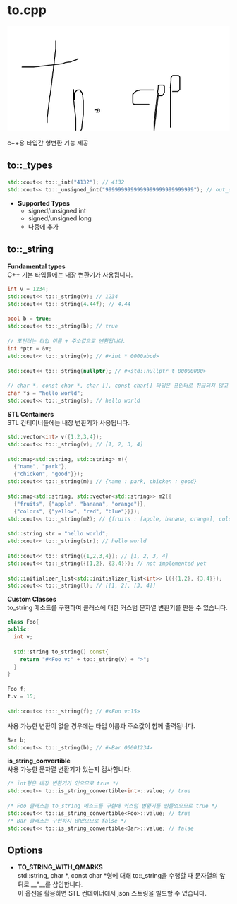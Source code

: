 to.cpp
====

![logo](to.png)<br>

c++용 타입간 형변환 기능 제공

to::_types
----
  ```c++
  std::cout<< to::_int("4132"); // 4132
  std::cout<< to::_unsigned_int("9999999999999999999999999999"); // out_of_range exception
  ```
  
  * __Supported Types__
    * signed/unsigned int
    * signed/unsigned long
    * 나중에 추가
  
to::_string
----

  __Fundamental types__<br>
  C++ 기본 타입들에는 내장 변환기가 사용됩니다.
  ```c++
  int v = 1234;
  std::cout<< to::_string(v); // 1234
  std::cout<< to::_string(4.44f); // 4.44
  
  bool b = true;
  std::cout<< to::_string(b); // true
  
  // 포인터는 타입 이름 + 주소값으로 변환됩니다.
  int *ptr = &v;
  std::cout<< to::_string(v); // #<int * 0000abcd>
  
  std::cout<< to::_string(nullptr); // #<std::nullptr_t 00000000>
  
  // char *, const char *, char [], const char[] 타입은 포인터로 취급되지 않고 문자열로 취급됩니다.
  char *s = "hello world";
  std::cout<< to::_string(s); // hello world
  ```
  __STL Containers__<br>
  STL 컨테이너들에는 내장 변환기가 사용됩니다.
  ```c++
  std::vector<int> v({1,2,3,4});
  std::cout<< to::_string(v); // [1, 2, 3, 4]
  
  std::map<std::string, std::string> m({
    {"name", "park"},
    {"chicken", "good"}});
  std::cout<< to::_string(m); // {name : park, chicken : good}
  
  std::map<std::string, std::vector<std::string>> m2({
    {"fruits", {"apple", "banana", "orange"}},
  	{"colors", {"yellow", "red", "blue"}}});
  std::cout<< to::_string(m2); // {fruits : [apple, banana, orange], colors : [yellow, red, blue]}
  
  std::string str = "hello world";
  std::cout<< to::_string(str); // hello world
  
  std::cout<< to::_string({1,2,3,4}); // [1, 2, 3, 4]
  std::cout<< to::_string({{1,2}, {3,4}}); // not implemented yet
  
  std::initializer_list<std::initializer_list<int>> l({{1,2}, {3,4}});
  std::cout<< to::_string(l); // [[1, 2], [3, 4]]
  ```
  __Custom Classes__<br>
  to_string 메소드를 구현하여 클래스에 대한 커스텀 문자열 변환기를 만들 수 있습니다.
  ```c++
  class Foo{
  public:
    int v;
    
    std::string to_string() const{
      return "#<Foo v:" + to::_string(v) + ">";
    }
  }
  
  Foo f;
  f.v = 15;
  
  std::cout<< to::_string(f); // #<Foo v:15>
  ```
  사용 가능한 변환이 없을 경우에는 타입 이름과 주소값이 함께 출력됩니다.
  ```c++
  Bar b;
  std::cout<< to::_string(b); // #<Bar 00001234>
  ```
  __is_string_convertible__<br>
  사용 가능한 문자열 변환기가 있는지 검사합니다.
  ```c++
  /* int형은 내장 변환기가 있으므로 true */
  std::cout<< to::is_string_convertible<int>::value; // true
  
  /* Foo 클래스는 to_string 메소드를 구현해 커스텀 변환기를 만들었으므로 true */
  std::cout<< to::is_string_convertible<Foo>::value; // true
  /* Bar 클래스는 구현하지 않았으므로 false */
  std::cout<< to::is_string_convertible<Bar>::value; // false
  ```

Options
----
* __TO_STRING_WITH_QMARKS__<br>
  std::string, char *, const char *형에 대해 to::_string을 수행할 때 문자열의 앞뒤로 __\"__를 삽입합니다.<br>
  이 옵션을 활용하면 STL 컨테이너에서 json 스트링을 빌드할 수 있습니다.
